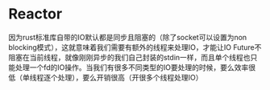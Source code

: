 # Reactor

因为rust标准库自带的IO默认都是同步且阻塞的（除了socket可以设置为non blocking模式），这就意味着我们需要有额外的线程来处理IO，才能让IO Future不阻塞在当前线程，就像刚刚异步的我们自己封装的stdin一样，而且单个线程也只能处理一个fd的IO操作。当我们有很多不同类型的IO要处理的时候，要么效率很低（单线程逐个处理），要么开销很高（开很多个线程处理IO）
